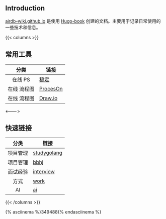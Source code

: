 ## Introduction

[airdb-wiki.github.io](https://airdb-wiki.github.io)
是使用 [Hugo-book](https://github.com/airdb-wiki/hugo-book)
创建的文档。主要用于记录日常使用的一些技术和信息。

{{< columns >}}
## 常用工具

| 分类 | 链接 |
| :---: |  --- |
| 在线 PS | [稿定](https://www.uupoop.com/)|
| 在线 流程图 | [ProcesOn](https://www.processon.com/)|
| 在线 流程图 | [Draw.io](https://app.diagrams.net//)|

<--->


## 快速链接

| 分类 | 链接 |
| :---: |  --- | 
| 项目管理 | [studygolang](https://airdb-wiki.github.io/studygolang) | 
| 项目管理 | [bbhj](https://airdb-wiki.github.io/bbhj) | 
| 面试经验 | [interview](https://airdb-wiki.github.io/interview) |
| 方式 | [work](https://airdb-wiki.github.io/work) |
| AI | [ai](https://airdb-wiki.github.io/ai) |

{{< /columns >}}


{% asciinema %}349488{% endasciinema %}

